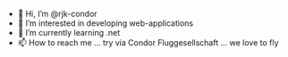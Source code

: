 - 👋 Hi, I’m @rjk-condor
- 👀 I’m interested in developing web-applications
- 🌱 I’m currently learning .net
- 📫 How to reach me ... try via Condor Fluggesellschaft ... we love to fly

<!---
rjk-condor/rjk-condor is a ✨ special ✨ repository because its `README.md` (this file) appears on your GitHub profile.
You can click the Preview link to take a look at your changes.
--->
